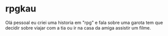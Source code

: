 # rpgkau
Olá pessoal eu criei uma historia em "rpg" e fala sobre uma garota tem que decidir sobre viajar com a tia ou ir na casa da amiga assistir um filme.
